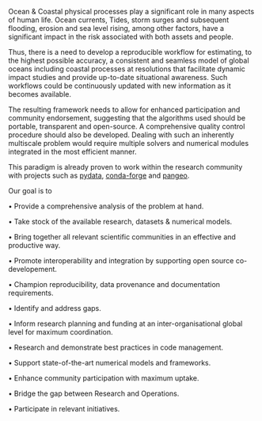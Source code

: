 Ocean & Coastal physical processes play a significant role in many aspects of human life. Ocean currents, Tides, storm surges and subsequent flooding, erosion and sea level rising, among other factors, have a significant impact in the risk associated with both assets and people.

Thus, there is a need to develop a reproducible workflow for estimating, to the highest possible accuracy, a consistent and seamless model of global oceans including coastal processes at resolutions that facilitate dynamic impact studies and provide up-to-date situational awareness. Such workflows could be continuously updated with new information as it becomes available.

The resulting framework needs to allow for enhanced participation and community endorsement, suggesting that the algorithms used should be portable, transparent and open-source. A comprehensive quality control procedure should also be developed. Dealing with such an inherently multiscale problem would require multiple solvers and numerical modules integrated in the most efficient manner.

This paradigm is already proven to work within the research community with projects such as [pydata](https://pydata.org/), [conda-forge](https://conda-forge.org) and [pangeo](https://pangeo.io/).

Our goal is to

•	Provide a comprehensive analysis of the problem at hand.

•	Take stock of the available research, datasets & numerical models.

•	Bring together all relevant scientific communities in an effective and productive way.

•	Promote interoperability and integration by supporting open source co-developement.

•	Champion reproducibility, data provenance and documentation requirements.

•	Identify and address gaps.

•	Inform research planning and funding at an inter-organisational global level for maximum coordination.

•	Research and demonstrate best practices in code management.

•	Support state-of-the-art numerical models and frameworks.

•	Enhance community participation with maximum uptake.

•	Bridge the gap between Research and Operations.

•	Participate in relevant initiatives.

